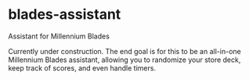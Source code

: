 # blades-assistant
Assistant for Millennium Blades

Currently under construction. The end goal is for this to be an all-in-one Millennium Blades assistant, allowing you to randomize your store deck, keep track of scores, and even handle timers.
